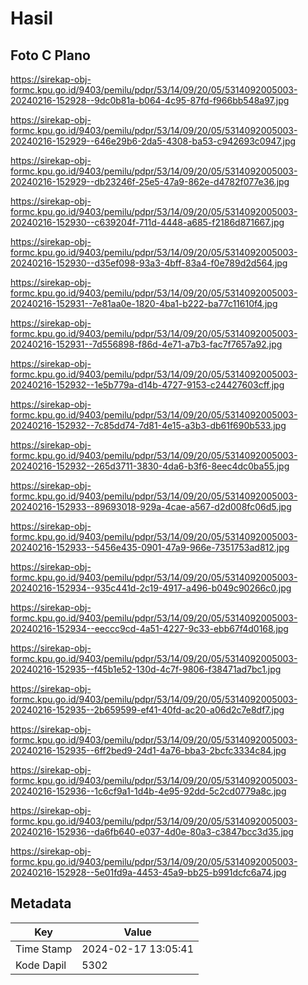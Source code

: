 # Hasil

## Foto C Plano

https://sirekap-obj-formc.kpu.go.id/9403/pemilu/pdpr/53/14/09/20/05/5314092005003-20240216-152928--9dc0b81a-b064-4c95-87fd-f966bb548a97.jpg

https://sirekap-obj-formc.kpu.go.id/9403/pemilu/pdpr/53/14/09/20/05/5314092005003-20240216-152929--646e29b6-2da5-4308-ba53-c942693c0947.jpg

https://sirekap-obj-formc.kpu.go.id/9403/pemilu/pdpr/53/14/09/20/05/5314092005003-20240216-152929--db23246f-25e5-47a9-862e-d4782f077e36.jpg

https://sirekap-obj-formc.kpu.go.id/9403/pemilu/pdpr/53/14/09/20/05/5314092005003-20240216-152930--c639204f-711d-4448-a685-f2186d871667.jpg

https://sirekap-obj-formc.kpu.go.id/9403/pemilu/pdpr/53/14/09/20/05/5314092005003-20240216-152930--d35ef098-93a3-4bff-83a4-f0e789d2d564.jpg

https://sirekap-obj-formc.kpu.go.id/9403/pemilu/pdpr/53/14/09/20/05/5314092005003-20240216-152931--7e81aa0e-1820-4ba1-b222-ba77c11610f4.jpg

https://sirekap-obj-formc.kpu.go.id/9403/pemilu/pdpr/53/14/09/20/05/5314092005003-20240216-152931--7d556898-f86d-4e71-a7b3-fac7f7657a92.jpg

https://sirekap-obj-formc.kpu.go.id/9403/pemilu/pdpr/53/14/09/20/05/5314092005003-20240216-152932--1e5b779a-d14b-4727-9153-c24427603cff.jpg

https://sirekap-obj-formc.kpu.go.id/9403/pemilu/pdpr/53/14/09/20/05/5314092005003-20240216-152932--7c85dd74-7d81-4e15-a3b3-db61f690b533.jpg

https://sirekap-obj-formc.kpu.go.id/9403/pemilu/pdpr/53/14/09/20/05/5314092005003-20240216-152932--265d3711-3830-4da6-b3f6-8eec4dc0ba55.jpg

https://sirekap-obj-formc.kpu.go.id/9403/pemilu/pdpr/53/14/09/20/05/5314092005003-20240216-152933--89693018-929a-4cae-a567-d2d008fc06d5.jpg

https://sirekap-obj-formc.kpu.go.id/9403/pemilu/pdpr/53/14/09/20/05/5314092005003-20240216-152933--5456e435-0901-47a9-966e-7351753ad812.jpg

https://sirekap-obj-formc.kpu.go.id/9403/pemilu/pdpr/53/14/09/20/05/5314092005003-20240216-152934--935c441d-2c19-4917-a496-b049c90266c0.jpg

https://sirekap-obj-formc.kpu.go.id/9403/pemilu/pdpr/53/14/09/20/05/5314092005003-20240216-152934--eeccc9cd-4a51-4227-9c33-ebb67f4d0168.jpg

https://sirekap-obj-formc.kpu.go.id/9403/pemilu/pdpr/53/14/09/20/05/5314092005003-20240216-152935--f45b1e52-130d-4c7f-9806-f38471ad7bc1.jpg

https://sirekap-obj-formc.kpu.go.id/9403/pemilu/pdpr/53/14/09/20/05/5314092005003-20240216-152935--2b659599-ef41-40fd-ac20-a06d2c7e8df7.jpg

https://sirekap-obj-formc.kpu.go.id/9403/pemilu/pdpr/53/14/09/20/05/5314092005003-20240216-152935--6ff2bed9-24d1-4a76-bba3-2bcfc3334c84.jpg

https://sirekap-obj-formc.kpu.go.id/9403/pemilu/pdpr/53/14/09/20/05/5314092005003-20240216-152936--1c6cf9a1-1d4b-4e95-92dd-5c2cd0779a8c.jpg

https://sirekap-obj-formc.kpu.go.id/9403/pemilu/pdpr/53/14/09/20/05/5314092005003-20240216-152936--da6fb640-e037-4d0e-80a3-c3847bcc3d35.jpg

https://sirekap-obj-formc.kpu.go.id/9403/pemilu/pdpr/53/14/09/20/05/5314092005003-20240216-152928--5e01fd9a-4453-45a9-bb25-b991dcfc6a74.jpg


## Metadata

| Key        | Value               |
| ---------- | ------------------- |
| Time Stamp | 2024-02-17 13:05:41 |
| Kode Dapil | 5302                |



